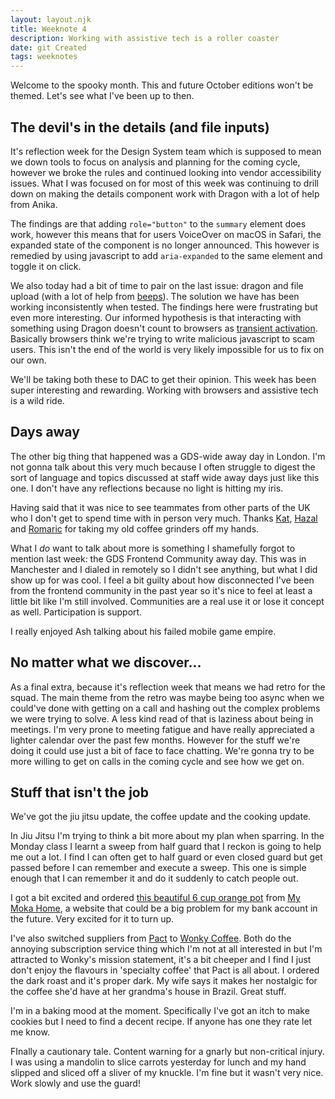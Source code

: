 ```yaml
---
layout: layout.njk
title: Weeknote 4
description: Working with assistive tech is a roller coaster
date: git Created
tags: weeknotes
---
```


Welcome to the spooky month. This and future October editions won't be themed. Let's see what I've been up to then.

## The devil's in the details (and file inputs)

It's reflection week for the Design System team which is supposed to mean we down tools to focus on analysis and planning for the coming cycle, however we broke the rules and continued looking into vendor accessibility issues. What I was focused on for most of this week was continuing to drill down on making the details component work with Dragon with a lot of help from Anika.

The findings are that adding `role="button"` to the `summary` element does work, however this means that for users VoiceOver on macOS in Safari, the expanded state of the component is no longer announced. This however is remedied by using javascript to add `aria-expanded` to the same element and toggle it on click.

We also today had a bit of time to pair on the last issue: dragon and file upload (with a lot of help from [beeps](https://beeps.website/)). The solution we have has been working inconsistently when tested. The findings here were frustrating but even more interesting. Our informed hypothesis is that interacting with something using Dragon doesn't count to browsers as [transient activation](https://developer.mozilla.org/en-US/docs/Glossary/Transient_activation). Basically browsers think we're trying to write malicious javascript to scam users. This isn't the end of the world is very likely impossible for us to fix on our own.

We'll be taking both these to DAC to get their opinion. This week has been super interesting and rewarding. Working with browsers and assistive tech is a wild ride.

## Days away

The other big thing that happened was a GDS-wide away day in London. I'm not gonna talk about this very much because I often struggle to digest the sort of language and topics discussed at staff wide away days just like this one. I don't have any reflections because no light is hitting my iris.

Having said that it was nice to see teammates from other parts of the UK who I don't get to spend time with in person very much. Thanks [Kat](https://designnotes.blog.gov.uk/author/katrina-birch-user-researcher-gds/), [Hazal](https://designnotes.blog.gov.uk/author/hazal-arpalikli-senior-interaction-designer-gds/) and [Romaric](https://romaricpascal.is/) for taking my old coffee grinders off my hands.

What I _do_ want to talk about more is something I shamefully forgot to mention last week: the GDS Frontend Community away day. This was in Manchester and I dialed in remotely so I didn't see anything, but what I did show up for was cool. I feel a bit guilty about how disconnected I've been from the frontend community in the past year so it's nice to feel at least a little bit like I'm still involved. Communities are a real use it or lose it concept as well. Participation is support.

I really enjoyed Ash talking about his failed mobile game empire.

## No matter what we discover...

As a final extra, because it's reflection week that means we had retro for the squad. The main theme from the retro was maybe being too async when we could've done with getting on a call and hashing out the complex problems we were trying to solve. A less kind read of that is laziness about being in meetings. I'm very prone to meeting fatigue and have really appreciated a lighter calendar over the past few months. However for the stuff we're doing it could use just a bit of face to face chatting. We're gonna try to be more willing to get on calls in the coming cycle and see how we get on.

## Stuff that isn't the job

We've got the jiu jitsu update, the coffee update and the cooking update.

In Jiu Jitsu I'm trying to think a bit more about my plan when sparring. In the Monday class I learnt a sweep from half guard that I reckon is going to help me out a lot. I find I can often get to half guard or even closed guard but get passed before I can remember and execute a sweep. This one is simple enough that I can remember it and do it suddenly to catch people out.

I got a bit excited and ordered [this beautiful 6 cup orange pot](https://www.mymokahome.com/moka-pots/p/gnali-zani-venezia-moka-pot-orange) from [My Moka Home](https://www.mymokahome.com/), a website that could be a big problem for my bank account in the future. Very excited for it to turn up.

I've also switched suppliers from [Pact](https://www.pactcoffee.com/) to [Wonky Coffee](https://wonkycoffee.com/). Both do the annoying subscription service thing which I'm not at all interested in but I'm attracted to Wonky's mission statement, it's a bit cheeper and I find I just don't enjoy the flavours in 'specialty coffee' that Pact is all about. I ordered the dark roast and it's proper dark. My wife says it makes her nostalgic for the coffee she'd have at her grandma's house in Brazil. Great stuff.

I'm in a baking mood at the moment. Specifically I've got an itch to make cookies but I need to find a decent recipe. If anyone has one they rate let me know.

FInally a cautionary tale. Content warning for a gnarly but non-critical injury. I was using a mandolin to slice carrots yesterday for lunch and my hand slipped and sliced off a sliver of my knuckle. I'm fine but it wasn't very nice. Work slowly and use the guard!
